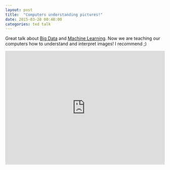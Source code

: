 ```yaml
---
layout: post
title:  "Computers understanding pictures!"
date: 2015-03-28 00:48:00
categories: ted talk
---
```


Great talk about [Big Data](http://en.wikipedia.org/wiki/Big_data) and [Machine Learning](http://en.wikipedia.org/wiki/Machine_learning). Now we are teaching our computers
how to understand and interpret images! I recommend ;)

<iframe src="https://embed-ssl.ted.com/talks/lang/en/fei_fei_li_how_we_re_teaching_computers_to_understand_pictures.html" width="100%" height="360" frameborder="0" scrolling="no" webkitAllowFullScreen mozallowfullscreen allowFullScreen></iframe>
